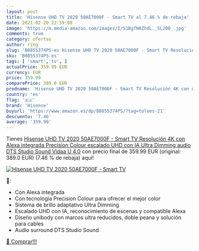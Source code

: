```yaml
---
layout: post
title: 'Hisense UHD TV 2020 50AE7000F - Smart TV al 7.46 % de rebaja'
date: 2021-02-20 22:59:08
image: 'https://m.media-amazon.com/images/I/51BgfN0ZhdL._SL200_.jpg'
comments: true
category: ofertas
author: ring
slug: 'B0855374PS-es Hisense UHD TV 2020 50AE7000F - Smart TV Resolución 4K con...'
sku: 'B0855374PS-es'
tags: [ 'smart','tv', ]
actualPrice: 359.99 EUR
currency: EUR
price: 359.99
comparePrice: 389.0 EUR
prodname: 'Hisense UHD TV 2020 50AE7000F - Smart TV Resolución 4K con Alexa integrada  Precision Colour  escalado UHD con IA  Ultra Dimming  audio DTS Studio Sound  Vidaa U 4.0'
country: 'es'
flag: '🇪🇸'
brand: 'Hisense'
buyurl: 'https://www.amazon.es/dp/B0855374PS/?tag=tolees-21'
descuento: '7.46'
average: '359.99'
---
```


Tienes [Hisense UHD TV 2020 50AE7000F - Smart TV Resolución 4K con Alexa integrada  Precision Colour  escalado UHD con IA  Ultra Dimming  audio DTS Studio Sound  Vidaa U 4.0](https://www.amazon.es/dp/B0855374PS/?tag=tolees-21) con precio final de  359.99 EUR (original: 389.0 EUR) (7.46 %  de rebaja) aqui!

[![Hisense UHD TV 2020 50AE7000F - Smart TV](https://m.media-amazon.com/images/I/51BgfN0ZhdL._SL200_.jpg)](https://www.amazon.es/dp/B0855374PS/?tag=tolees-21)

🔎:

- Con Alexa integrada
- Con tecnología Precision Colour para ofrecer el mejor color
- Sistema de brillo adaptativo Ultra Dimming
- Escalado UHD con IA, reconocimiento de escenas y compatible Alexa
- Diseño unibody con marcos ultra reducidos, doble peana y solución para cables
- Audio surround DTS Studio Sound

[🛒 Comprar!!!](https://www.amazon.es/dp/B0855374PS/?tag=tolees-21)
